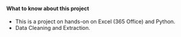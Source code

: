 #### What to know about this project
- This is a project on hands-on on Excel (365 Office) and Python.
- Data Cleaning and Extraction.

